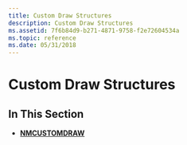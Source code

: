 ```yaml
---
title: Custom Draw Structures
description: Custom Draw Structures
ms.assetid: 7f6b84d9-b271-4871-9758-f2e72604534a
ms.topic: reference
ms.date: 05/31/2018
---
```


# Custom Draw Structures

## In This Section

-   [**NMCUSTOMDRAW**](/windows/win32/api/commctrl/ns-commctrl-nmcustomdraw)

 

 




